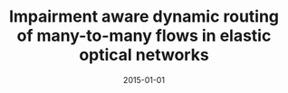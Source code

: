 ---
# Documentation: https://wowchemy.com/docs/managing-content/

title: Impairment aware dynamic routing of many-to-many flows in elastic optical networks
subtitle: ''
summary: ''
authors:
- Damian Bulira
- Arunabha Sen
tags: []
categories: []
date: '2015-01-01'
lastmod: 2022-10-07T05:03:17Z
featured: false
draft: false

# Featured image
# To use, add an image named `featured.jpg/png` to your page's folder.
# Focal points: Smart, Center, TopLeft, Top, TopRight, Left, Right, BottomLeft, Bottom, BottomRight.
image:
  caption: ''
  focal_point: ''
  preview_only: false

# Projects (optional).
#   Associate this post with one or more of your projects.
#   Simply enter your project's folder or file name without extension.
#   E.g. `projects = ["internal-project"]` references `content/project/deep-learning/index.md`.
#   Otherwise, set `projects = []`.
projects: []
publishDate: '2022-10-07T05:03:16.025539Z'
publication_types:
- '1'
abstract: ''
publication: '*The Second European Network Intelligence Conference, ENIC 2015 : 21-22
  September 2015, Karlskrona, Sweden : proceedings.*'
doi: 10.1109/ENIC.2015.13
---